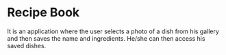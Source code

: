 # Recipe Book
 It is an application where the user selects a photo of a dish from his gallery and then saves the name and ingredients. He/she can then access his saved dishes.
